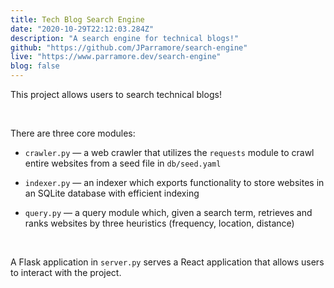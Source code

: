 ```yaml
---
title: Tech Blog Search Engine
date: "2020-10-29T22:12:03.284Z"
description: "A search engine for technical blogs!"
github: "https://github.com/JParramore/search-engine"
live: "https://www.parramore.dev/search-engine"
blog: false
---
```


This project allows users to search technical blogs!

<br>

There are three core modules:

- `crawler.py` — a web crawler that utilizes the `requests` module to crawl entire websites from a seed file in `db/seed.yaml`

- `indexer.py` — an indexer which exports functionality to store websites in an SQLite database with efficient indexing

- `query.py` — a query module which, given a search term, retrieves and ranks websites by three heuristics (frequency, location, distance)


<br>

A Flask application in `server.py` serves a React application that allows users to interact with the project.

<br>